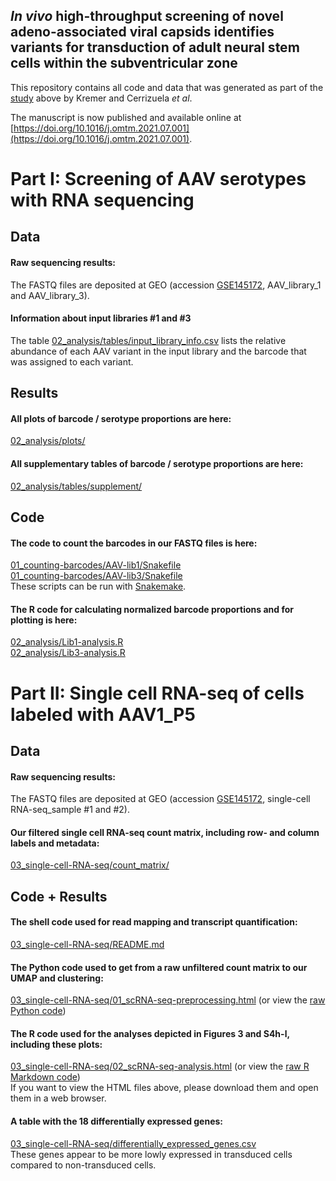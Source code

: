 ## *In vivo* high-throughput screening of novel adeno-associated viral capsids identifies variants for transduction of adult neural stem cells within the subventricular zone

This repository contains all code and data that was generated as part of the [study](https://doi.org/10.1016/j.omtm.2021.07.001) above by Kremer and Cerrizuela *et al*.

The manuscript is now published and available online at [https://doi.org/10.1016/j.omtm.2021.07.001](https://doi.org/10.1016/j.omtm.2021.07.001).

# Part I: Screening of AAV serotypes with RNA sequencing

## Data
#### Raw sequencing results:
The FASTQ files are deposited at GEO (accession [GSE145172](https://www.ncbi.nlm.nih.gov/geo/query/acc.cgi?acc=GSE145172), AAV_library_1 and AAV_library_3).

#### Information about input libraries #1 and #3
The table [02_analysis/tables/input_library_info.csv](02_analysis/tables/input_library_info.csv) lists the relative abundance of each AAV variant in the input library and the barcode that was assigned to each variant.

## Results
#### All plots of barcode / serotype proportions are here:
[02_analysis/plots/](02_analysis/plots/)

#### All supplementary tables of barcode / serotype proportions are here:
[02_analysis/tables/supplement/](02_analysis/tables/supplement/)

## Code
#### The code to count the barcodes in our FASTQ files is here:
[01_counting-barcodes/AAV-lib1/Snakefile](01_counting-barcodes/AAV-lib1/Snakefile)  
[01_counting-barcodes/AAV-lib3/Snakefile](01_counting-barcodes/AAV-lib3/Snakefile)  
These scripts can be run with [Snakemake](https://snakemake.readthedocs.io).

#### The R code for calculating normalized barcode proportions and for plotting is here:
[02_analysis/Lib1-analysis.R](02_analysis/Lib1-analysis.R)  
[02_analysis/Lib3-analysis.R](02_analysis/Lib3-analysis.R)  


# Part II: Single cell RNA-seq of cells labeled with AAV1_P5
## Data
#### Raw sequencing results:
The FASTQ files are deposited at GEO (accession [GSE145172](https://www.ncbi.nlm.nih.gov/geo/query/acc.cgi?acc=GSE145172), single-cell RNA-seq_sample #1 and #2).

#### Our filtered single cell RNA-seq count matrix, including row- and column labels and metadata:
[03_single-cell-RNA-seq/count_matrix/](03_single-cell-RNA-seq/count_matrix/)

## Code + Results

#### The shell code used for read mapping and transcript quantification:
[03_single-cell-RNA-seq/README.md](03_single-cell-RNA-seq/README.md)  

#### The Python code used to get from a raw unfiltered count matrix to our UMAP and clustering:
[03_single-cell-RNA-seq/01_scRNA-seq-preprocessing.html](03_single-cell-RNA-seq/01_scRNA-seq-preprocessing.html)
(or view the [raw Python code](03_single-cell-RNA-seq/01_scRNA-seq-preprocessing.py))

#### The R code used for the analyses depicted in Figures 3 and S4h-l, including these plots:
[03_single-cell-RNA-seq/02_scRNA-seq-analysis.html](03_single-cell-RNA-seq/02_scRNA-seq-analysis.html)
(or view the [raw R Markdown code](03_single-cell-RNA-seq/02_scRNA-seq-analysis.Rmd))  
If you want to view the HTML files above, please download them and open them in a web browser.

#### A table with the 18 differentially expressed genes:
[03_single-cell-RNA-seq/differentially_expressed_genes.csv](03_single-cell-RNA-seq/differentially_expressed_genes.csv)  
These genes appear to be more lowly expressed in transduced cells compared to non-transduced cells.
